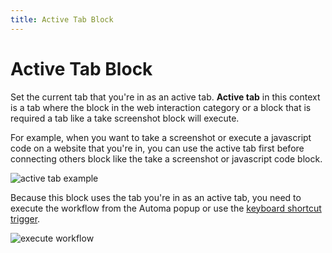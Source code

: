 ```yaml
---
title: Active Tab Block
---
```


# Active Tab Block

Set the current tab that you're in as an active tab. __Active tab__ in this context is a tab where the block in the web interaction category or a block that is required a tab like a take screenshot block will execute.

For example, when you want to take a screenshot or execute a javascript code on a website that you're in, you can use the active tab first before connecting others block like the take a screenshot or javascript code block.

![active tab example](https://res.cloudinary.com/chat-story/image/upload/v1642328101/automa/chrome_J5wCfHbV0k_cadz80.png)

Because this block uses the tab you're in as an active tab, you need to execute the workflow from the Automa popup or use the [keyboard shortcut trigger](/blocks/#keyboard-shortcut).

![execute workflow](https://res.cloudinary.com/chat-story/image/upload/v1642328156/automa/147450234-fa3b761c-5651-4773-bf62-63ac2db01a61_eez0xi.gif)